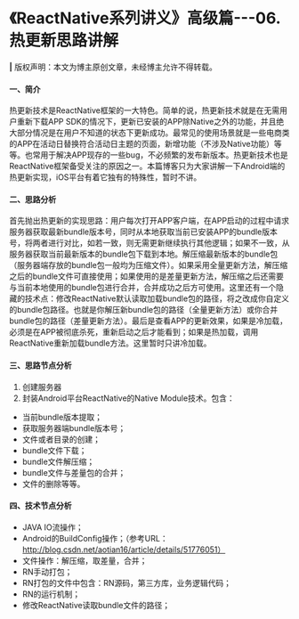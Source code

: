 # 《ReactNative系列讲义》高级篇---06.热更新思路讲解

**|** 版权声明：本文为博主原创文章，未经博主允许不得转载。

#### 一、简介
热更新技术是ReactNative框架的一大特色。简单的说，热更新技术就是在无需用户重新下载APP SDK的情况下，更新已安装的APP除Native之外的功能，并且绝大部分情况是在用户不知道的状态下更新成功。最常见的使用场景就是一些电商类的APP在活动日替换符合活动日主题的页面，新增功能（不涉及Native功能）等等。也常用于解决APP现存的一些bug，不必频繁的发布新版本。热更新技术也是ReactNative框架备受关注的原因之一。本篇博客只为大家讲解一下Android端的热更新实现，iOS平台有着它独有的特殊性，暂时不讲。

#### 二、思路分析
首先抛出热更新的实现思路：用户每次打开APP客户端，在APP启动的过程中请求服务器获取最新bundle版本号，同时从本地获取当前已安装APP的bundle版本号，将两者进行对比，如若一致，则无需更新继续执行其他逻辑；如果不一致，从服务器获取当前最新版本的bundle包下载到本地。解压缩最新版本的bundle包（服务器端存放的bundle包一般均为压缩文件）。如果采用全量更新方法，解压缩之后的bundle文件可直接使用；如果使用的是差量更新方法，解压缩之后还需要与当前本地使用的bundle包进行合并，合并成功之后方可使用。这里还有一个隐藏的技术点：修改ReactNative默认读取加载bundle包的路径，将之改成你自定义的bundle包路径。也就是你解压新bundle包的路径（全量更新方法）或你合并bundle包的路径（差量更新方法）。最后是查看APP的更新效果，如果是冷加载，必须是在APP被彻底杀死，重新启动之后才能看到；如果是热加载，调用ReactNative重新加载bundle方法。这里暂时只讲冷加载。

#### 三、思路节点分析
1. 创建服务器
2. 封装Android平台ReactNative的Native Module技术。包含：

* 当前bundle版本提取；
* 获取服务器端bundle版本号；
* 文件或者目录的创建；
* bundle文件下载；
* bundle文件解压缩；
* bundle文件与差量包的合并；
* 文件的删除等等。


#### 四、技术节点分析
* JAVA IO流操作；
* Android的BuildConfig操作；（参考URL：http://blog.csdn.net/aotian16/article/details/51776051）
* 文件操作：解压缩，取差量，合并；
* RN手动打包；
* RN打包的文件中包含：RN源码，第三方库，业务逻辑代码；
* RN的运行机制；
* 修改ReactNative读取bundle文件的路径；




